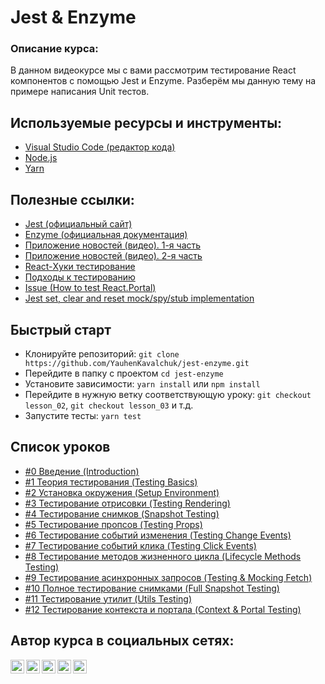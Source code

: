 # Jest & Enzyme

### Описание курса:
В данном видеокурсе мы с вами рассмотрим тестирование React компонентов с помощью Jest и Enzyme. Разберём мы данную тему на примере написания Unit тестов.

## Используемые ресурсы и инструменты:
- [Visual Studio Code (редактор кода)](https://code.visualstudio.com)
- [Node.js](https://nodejs.org/en/)
- [Yarn](https://yarnpkg.com)

## Полезные ссылки:
- [Jest (официальный сайт)](https://jestjs.io)
- [Enzyme (официальная документация)](https://enzymejs.github.io/enzyme/docs/api/)
- [Приложение новостей (видео). 1-я часть](https://youtu.be/np6k4FH6Hg8)
- [Приложение новостей (видео). 2-я часть](https://youtu.be/d2Z1D5Jvajc)
- [React-Хуки тестирование](https://ru.reactjs.org/docs/hooks-faq.html#how-to-test-components-that-use-hooks)
- [Подходы к тестированию](https://habr.com/ru/post/459620/)
- [Issue (How to test React.Portal)](https://github.com/testing-library/react-testing-library/issues/62)
- [Jest set, clear and reset mock/spy/stub implementation](https://codewithhugo.com/jest-stub-mock-spy-set-clear/)

## Быстрый старт
- Клонируйте репозиторий: `git clone https://github.com/YauhenKavalchuk/jest-enzyme.git`
- Перейдите в папку с проектом `cd jest-enzyme`
- Установите зависимости: `yarn install` или `npm install`
- Перейдите в нужную ветку соответствующую уроку: `git checkout lesson_02`, `git checkout lesson_03` и т.д.
- Запустите тесты: `yarn test`

## Список уроков
- [#0 Введение (Introduction)](https://youtu.be/2iUEhfRl1nY)
- [#1 Теория тестирования (Testing Basics)](https://youtu.be/T7E6rb8uvB0)
- [#2 Установка окружения (Setup Environment)](https://youtu.be/3wrHZ2m1fDM)
- [#3 Тестирование отрисовки (Testing Rendering)](https://youtu.be/TBId_-3mbUs)
- [#4 Тестирование снимков (Snapshot Testing)](https://youtu.be/vf4zolo2qAI)
- [#5 Тестирование пропсов (Testing Props)](https://youtu.be/_yWortkgpow)
- [#6 Тестирование событий изменения (Testing Change Events)](https://youtu.be/8-zlWeLPaLA)
- [#7 Тестирование событий клика (Testing Click Events)](https://youtu.be/eYu223trY7k)
- [#8 Тестирование методов жизненного цикла (Lifecycle Methods Testing)](https://youtu.be/qZkoptlE8dY)
- [#9 Тестирование асинхронных запросов (Testing & Mocking Fetch)](https://youtu.be/PLU-epc-W54)
- [#10 Полное тестирование снимками (Full Snapshot Testing)](https://youtu.be/zVnBcEQQlC0)
- [#11 Тестирование утилит (Utils Testing)](https://youtu.be/VZoKo3YlVoQ)
- [#12 Тестирование контекста и портала (Context & Portal Testing)](https://youtu.be/45gYmO0oC-o)

## Автор курса в социальных сетях:

[<img align="left" alt="webDev | YouTube" width="22px" src="https://cdn.jsdelivr.net/npm/simple-icons@v3/icons/youtube.svg" />][youtube]
[<img align="left" alt="webDev | Instagram" width="22px" src="https://cdn.jsdelivr.net/npm/simple-icons@v3/icons/instagram.svg" />][instagram]
[<img align="left" alt="webDev | LinkedIn" width="22px" src="https://cdn.jsdelivr.net/npm/simple-icons@v3/icons/linkedin.svg" />][linkedin]
[<img align="left" alt="webDev | VK" width="22px" src="https://cdn.jsdelivr.net/npm/simple-icons@v3/icons/vk.svg" />][vk]
[<img align="left" alt="webDev | Twitter" width="22px" src="https://cdn.jsdelivr.net/npm/simple-icons@v3/icons/twitter.svg" />][twitter]&nbsp;

[youtube]: https://youtube.com/YauhenKavalchuk
[instagram]: https://instagram.com/YauhenKavalchuk
[linkedin]: https://linkedin.com/in/YauhenKavalchuk
[vk]: https://vk.com/YauhenKavalchuk
[twitter]: https://twitter.com/YauhenKavalchuk
